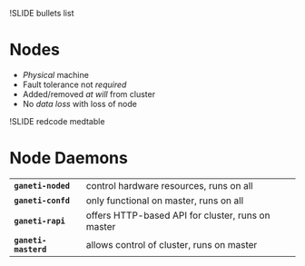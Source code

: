 !SLIDE bullets list

# Nodes

* _Physical_ machine
* Fault tolerance not _required_
* Added/removed _at will_ from cluster
* No _data loss_ with loss of node

!SLIDE redcode medtable

# Node Daemons

<table class="rdata">
    <tr class="odd">
        <td><code><b>ganeti-noded</b></code></td>
        <td>control hardware resources, runs on all</td>
    </tr>
    <tr class="even">
        <td><code><b>ganeti-confd<b></code></td>
        <td>only functional on master, runs on all</td>
    </tr>
    <tr class="odd">
        <td><code><b>ganeti-rapi<b></code></td>
        <td>offers HTTP-based API for cluster, runs on master</td>
    </tr>
    <tr class="even">
        <td><code><b>ganeti-masterd</b></code></td>
        <td>allows control of cluster, runs on master</td>
    </tr>
</table>
